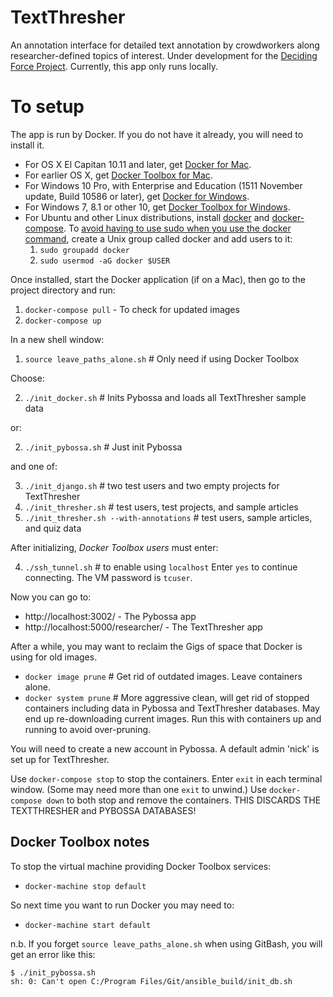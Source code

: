 # TextThresher

An annotation interface for detailed text annotation by crowdworkers along researcher-defined topics of interest. Under development for the
[Deciding Force Project](http://www.decidingforce.org/). Currently, this app only runs locally.

# To setup

The app is run by Docker. If you do not have it already, you will need to install it.
* For OS X El Capitan 10.11 and later, get [Docker for Mac](https://docs.docker.com/docker-for-mac/).
* For earlier OS X, get [Docker Toolbox for Mac](https://docs.docker.com/toolbox/toolbox_install_mac/).
* For Windows 10 Pro, with Enterprise and Education (1511 November update, Build 10586 or later), get [Docker for Windows](https://docs.docker.com/docker-for-windows/).
* For Windows 7, 8.1 or other 10, get [Docker Toolbox for Windows](https://docs.docker.com/toolbox/toolbox_install_windows/).
* For Ubuntu and other Linux distributions, install
[docker](https://docs.docker.com/engine/installation/linux/ubuntulinux/) and
[docker-compose](https://docs.docker.com/compose/install/).
  To [avoid having to use sudo when you use the docker command](https://docs.docker.com/engine/installation/linux/ubuntulinux/#/create-a-docker-group),
create a Unix group called docker and add users to it:
  1. `sudo groupadd docker`
  2. `sudo usermod -aG docker $USER`

Once installed, start the Docker application (if on a Mac), then go to the project directory and run:

  1. `docker-compose pull` - To check for updated images
  2. `docker-compose up`

In a new shell window:

  1. `source leave_paths_alone.sh` # Only need if using Docker Toolbox

Choose:

  2. `./init_docker.sh` # Inits Pybossa and loads all TextThresher sample data

or:

  2. `./init_pybossa.sh` # Just init Pybossa

and one of:

  3. `./init_django.sh` # two test users and two empty projects for TextThresher
  3. `./init_thresher.sh` # test users, test projects, and sample articles
  3. `./init_thresher.sh --with-annotations` # test users, sample articles, and quiz data

After initializing, *Docker Toolbox users* must enter:

  4. `./ssh_tunnel.sh` # to enable using `localhost`
      Enter `yes` to continue connecting. The VM password is `tcuser`.

Now you can go to:

  * http://localhost:3002/ - The Pybossa app
  * http://localhost:5000/researcher/ - The TextThresher app

After a while, you may want to reclaim the Gigs of space that Docker is using for old images.

  * `docker image prune` # Get rid of outdated images. Leave containers alone.
  * `docker system prune` # More aggressive clean, will get rid of stopped containers including data in Pybossa and TextThresher databases. May end up re-downloading current images. Run this with containers up and running to avoid over-pruning.

You will need to create a new account in Pybossa. A default admin 'nick' is set up for TextThresher.

Use `docker-compose stop` to stop the containers.
Enter `exit` in each terminal window. (Some may need more than one `exit` to unwind.)
Use `docker-compose down` to both stop and remove the containers. THIS DISCARDS THE TEXTTHRESHER and PYBOSSA DATABASES!

## Docker Toolbox notes

To stop the virtual machine providing Docker Toolbox services:

  * `docker-machine stop default`

So next time you want to run Docker you may need to:

  * `docker-machine start default`

n.b. If you forget `source leave_paths_alone.sh` when using GitBash, you will get an error like this:
```
$ ./init_pybossa.sh
sh: 0: Can't open C:/Program Files/Git/ansible_build/init_db.sh
```
